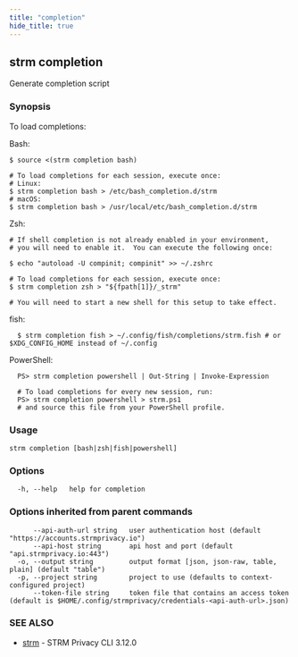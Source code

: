 ```yaml
---
title: "completion"
hide_title: true
---
```

## strm completion

Generate completion script

### Synopsis

To load completions:

Bash:
```
$ source <(strm completion bash)

# To load completions for each session, execute once:
# Linux:
$ strm completion bash > /etc/bash_completion.d/strm
# macOS:
$ strm completion bash > /usr/local/etc/bash_completion.d/strm
```
Zsh:

```
# If shell completion is not already enabled in your environment,
# you will need to enable it.  You can execute the following once:

$ echo "autoload -U compinit; compinit" >> ~/.zshrc

# To load completions for each session, execute once:
$ strm completion zsh > "${fpath[1]}/_strm"

# You will need to start a new shell for this setup to take effect.
```
fish:

```
  $ strm completion fish > ~/.config/fish/completions/strm.fish # or $XDG_CONFIG_HOME instead of ~/.config
```

PowerShell:

```
  PS> strm completion powershell | Out-String | Invoke-Expression

  # To load completions for every new session, run:
  PS> strm completion powershell > strm.ps1
  # and source this file from your PowerShell profile.
```

### Usage


```
strm completion [bash|zsh|fish|powershell]
```

### Options

```
  -h, --help   help for completion
```

### Options inherited from parent commands

```
      --api-auth-url string   user authentication host (default "https://accounts.strmprivacy.io")
      --api-host string       api host and port (default "api.strmprivacy.io:443")
  -o, --output string         output format [json, json-raw, table, plain] (default "table")
  -p, --project string        project to use (defaults to context-configured project)
      --token-file string     token file that contains an access token (default is $HOME/.config/strmprivacy/credentials-<api-auth-url>.json)
```

### SEE ALSO

* [strm](docs/04-reference/01-cli-reference/strm/index.md)	 - STRM Privacy CLI 3.12.0

